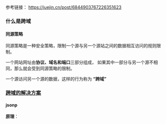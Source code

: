 参考链接： https://juejin.cn/post/6844903767226351623

### 什么是跨域

#### 同源策略

同源策略是一种安全策略，限制一个源与另一个源站之间的数据相互访问的规则限制。 

一个网站网址由**协议、域名和端口**三部分组成， 如果其中一部分与另一个源不相同，那么就会受到同源策略的限制。

一个源访问另一个源的数据，这样的行为称为 **“跨域”**



### [跨域的解决方案](https://juejin.cn/post/6844903767226351623#heading-4)

#### jsonp

**原理**：

<img>  <link> <script> 这三个标签不受同源策略影响

1. jsonp创建一个`<script>`标签，把src的路径设置为自己要请求的跨域路径, 还要在这个地址中向服务器传递自己的回调函数名（可以通过问号传参:?callback=show）。
2. jsonp将前端传过来的回调方法作为参数传递到服务器端，然后由服务器端注入返回数据之后再返回，实现服务器端向客户端通信。例如：传递进去的函数名是show，它准备好的数据是`show('我不爱你')`。
3. 最后服务器把准备的数据通过HTTP协议返回给客户端，客户端再调用执行之前声明的回调函数（show），对返回的数据进行操作。

##### 优缺点： 

**优点**

简单易用

兼容性好

**缺点：**

只支持 get 请求， 所以能够传输的数据有限

容易遭受 xss 攻击



#### Cores跨域(推荐)

这个是最常用的跨域方法，这个完全由后端来配置，后端决定哪一个源站可以访问本接口



##### 使用方法： 

例如koa2的

```
// cores跨域
const cors = require('cors')
// 1、一定要设置{credentials: true, origin: 'http://127.0.0.1:8080'}， 否则跨域失败
app.use(cors({credentials: true, origin: 'http://127.0.0.1:8080'}));
app.all('*', function (req, res, next) {
  res.header("Access-Control-Allow-Credentials", true);
  // 2、一定要设置准确的协议。域名和端口，否则跨域失败
  res.header("Access-Control-Allow-Origin", "http://127.0.0.1:8080");
  res.header('Access-Control-Allow-Headers', "*");
  res.header("Access-Control-Allow-Methods", "*");
  next();
});
```



#### node中间件代理

##### 原理：

服务器向服务器发起请求不需要受同源策略的限制

node中间件接收客户端请求然后转发给服务端，然后将服务端返回给自己的请求再发给客户端。 <u>（浏览器向代理服务器发送请求，也要遵循同源策略）</u>

![](E:\Code\笔记\笔记图片\node跨域原理.jpg)





##### [使用方法](https://juejin.cn/post/6844903827590610957)



#### nginx

原理类似于cores跨域，都是通过代理服务器实现。使用nginx反向代理实现跨域，是最简单的跨域方式。只需要修改nginx的配置即可解决跨域问题，支持所有浏览器，支持session，不需要修改任何代码，并且不会影响服务器性能。

#### postMessage

#### websocket

#### window.name + iframe

#### location.hash + iframe

#### document.domain + iframe



